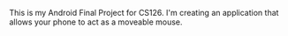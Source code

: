 This is my Android Final Project for CS126. I'm creating an application that allows your phone to act as a moveable mouse. 

